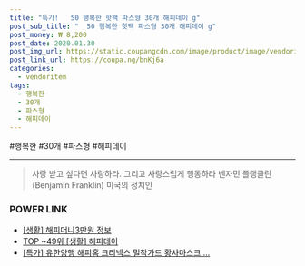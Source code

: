 ```yaml
--- 
title: "특가!   50 행복한 핫팩 파스형 30개 해피데이 g" 
post_sub_title: "  50 행복한 핫팩 파스형 30개 해피데이 g" 
post_money: ₩ 8,200 
post_date: 2020.01.30 
post_img_url: https://static.coupangcdn.com/image/product/image/vendoritem/2018/11/30/3951068107/bc68ac81-4bcb-4817-8849-f200ed8e2c33.jpg 
post_link_url: https://coupa.ng/bnKj6a 
categories: 
  - vendoritem 
tags: 
  - 행복한 
  - 30개 
  - 파스형 
  - 해피데이 
--- 
```

  #행복한 #30개 #파스형 #해피데이 
<hr> 

> 사랑 받고 싶다면 사랑하라. 그리고 사랑스럽게 행동하라 벤자민 플랭클린 (Benjamin Franklin) 미국의 정치인 


### POWER LINK

* <a href="https://blog.naver.com/fasyy4321/221762053575" target="_blank"> [생활] 해피머니3만원 정보 </a>
* <a href="https://blog.naver.com/an0733/221789498759" target="_blank"> TOP ~49위 [생활] 해피데이</a>
* <a href="https://blog.naver.com/sakai111/221790260168" target="_blank">[특가] 유한양행 해피홈 크리넥스 밀착가드 황사마스크 ...</a>
